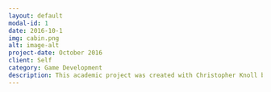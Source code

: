 ```yaml
---
layout: default
modal-id: 1
date: 2016-10-1
img: cabin.png
alt: image-alt
project-date: October 2016
client: Self
category: Game Development
description: This academic project was created with Christopher Knoll between the summer and fall of 2016 - with most of the work ocurring in the last week of that period. The project was created in Unity, and large parts of it were coded in a somewhat haphazard manner in order to meet a deadline - and are not sterling examples of software engineering. It incorporates two third party libraries - SpriteTile (which renders the level geometry) and Aron Granberg's A* Pathfinding Project (which is used in the AI programming) - some of the game's AI was adapted from example code from this last library. All art assets used in the project are either basic geometric shapes, under an open license, or used under fair use. I implemented most of the mechanics - the AI, player abilities, condition manager, projectiles, user interface, entity framework, and a number of miscellaneous items present in the project. Grognak.exe is an earlier build of the game with a single player, and contains a brief tutorial. Grognakcoop.exe expects the presence of a PS4 controller connected via USB to control the second player.
---
```


